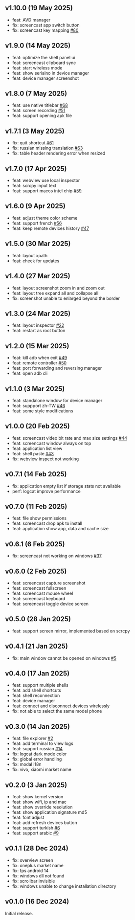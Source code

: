 ## v1.10.0 (19 May 2025)

* feat: AVD manager
* fix: screencast app switch button
* fix: screencast key mapping [#80](https://github.com/liriliri/aya/issues/80)

## v1.9.0 (14 May 2025)

* feat: optimize the shell panel ui
* feat: screencast clipboard sync
* feat: start wireless mode
* feat: show serialno in device manager
* feat: device manager screenshot

## v1.8.0 (7 May 2025)

* feat: use native titlebar [#68](https://github.com/liriliri/aya/issues/68)
* feat: screen recording [#51](https://github.com/liriliri/aya/issues/51)
* feat: support opening apk file

## v1.7.1 (3 May 2025)

* fix: quit shortcut [#61](https://github.com/liriliri/aya/issues/61)
* fix: russian missing translation [#63](https://github.com/liriliri/aya/pull/63)
* fix: table header rendering error when resized

## v1.7.0 (17 Apr 2025)

* feat: webview use local inspector
* feat: scrcpy input text
* feat: support macos intel chip [#59](https://github.com/liriliri/aya/issues/59)

## v1.6.0 (9 Apr 2025)

* feat: adjust theme color scheme
* feat: support french [#56](https://github.com/liriliri/aya/pull/56)
* feat: keep remote devices history [#47](https://github.com/liriliri/aya/issues/47)

## v1.5.0 (30 Mar 2025)

* feat: layout xpath
* feat: check for updates

## v1.4.0 (27 Mar 2025)

* feat: layout screenshot zoom in and zoom out
* feat: layout tree expand all and collapse all
* fix: screenshot unable to enlarged beyond the border 

## v1.3.0 (24 Mar 2025)

* feat: layout inspector [#22](https://github.com/liriliri/aya/issues/22)
* feat: restart as root button

## v1.2.0 (15 Mar 2025)

* feat: kill adb when exit [#49](https://github.com/liriliri/aya/issues/49)
* feat: remote controller [#50](https://github.com/liriliri/aya/issues/50)
* feat: port forwarding and reversing manager
* feat: open adb cli

## v1.1.0 (3 Mar 2025)

* feat: standalone window for device manager
* feat: suppport zh-TW [#46](https://github.com/liriliri/aya/issues/46)
* feat: some style modifications

## v1.0.0 (20 Feb 2025)

* feat: screencast video bit rate and max size settings [#44](https://github.com/liriliri/aya/issues/44)
* feat: screencast window always on top
* feat: application list view
* feat: shell paste [#43](https://github.com/liriliri/aya/issues/43)
* fix: webview inspect not working

## v0.7.1 (14 Feb 2025)

* fix: application empty list if storage stats not available
* perf: logcat improve performance

## v0.7.0 (11 Feb 2025)

* feat: file show permissions
* feat: screencast drop apk to install
* feat: application show app, data and cache size

## v0.6.1 (6 Feb 2025)

* fix: screencast not working on windows [#37](https://github.com/liriliri/aya/issues/37)

## v0.6.0 (2 Feb 2025)

* feat: screencast capture screenshot
* feat: screencast fullscreen
* feat: screencast mouse wheel
* feat: screencast keyboard
* feat: screencast toggle device screen

## v0.5.0 (28 Jan 2025)

* feat: support screen mirror, implemented based on scrcpy

## v0.4.1 (21 Jan 2025)

* fix: main window cannot be opened on windows [#5](https://github.com/liriliri/aya/issues/5)

## v0.4.0 (17 Jan 2025)

* feat: support multiple shells
* feat: add shell shortcuts
* feat: shell reconnection
* feat: device manager
* feat: connect and disconnect devices wirelessly
* fix: not able to select the same model phone 

## v0.3.0 (14 Jan 2025)

* feat: file explorer [#2](https://github.com/liriliri/aya/issues/2)
* feat: add terminal to view logs
* feat: support russian [#14](https://github.com/liriliri/aya/pull/14)
* fix: logcat dark mode color
* fix: global error handling
* fix: modal i18n
* fix: vivo, xiaomi market name

## v0.2.0 (3 Jan 2025)

* feat: show kernel version
* feat: show wifi, ip and mac
* feat: show override resolution
* feat: show application signature md5
* feat: font adjust
* feat: add refresh devices button
* feat: support turkish [#6](https://github.com/liriliri/aya/pull/6)
* feat: support arabic [#9](https://github.com/liriliri/aya/pull/9)

## v0.1.1 (28 Dec 2024)

* fix: overview screen
* fix: oneplus market name
* fix: fps android 14
* fix: windows dll not found
* fix: scrollbar invisible
* fix: windows unable to change installation directory

## v0.1.0 (16 Dec 2024)

Initial release.
